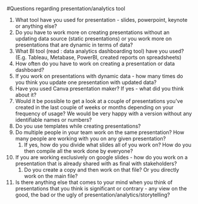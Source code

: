 #Questions regarding presentation/analytics tool

1. What tool have you used for presentation - slides, powerpoint, keynote or anything else?
2. Do you have to work more on creating presentations without an updating data source (static presentations) or you work more on presentations that are dynamic in terms of data?
3. What BI tool (read : data analytics dashboarding tool) have you used? (E.g. Tableau, Metabase, PowerBI, created reports on spreadsheets)
4. How often do you have to work on creating a presentation or data dashboard?
5. If you work on presentations with dynamic data - how many times do you think you update one presentation with updated data?
6. Have you used Canva presentation maker? If yes - what did you think about it?
7. Would it be possible to get a look at a couple of presentations you've created in the last couple of weeks or months depending on your frequency of usage? We would be very happy with a version without any identifiable names or numbers?
8. Do you use templates while creating presentations?
9. Do multiple people in your team work on the same presentation? How many people are working with you on any given presentation?
    1. If yes, how do you divide what slides all of you work on?  How do you then compile all the work done by everyone?
10. If you are working exclusively on google slides - how do you work on a presentation that is already shared with as final with stakeholders?
    1. Do you create a copy and then work on that file? Or you directly work on the main file?
11. Is there anything else that comes to your mind when you think of presentations that you think is significant or contrary - any view on the good, the bad or the ugly of presentation/analytics/storytelling?